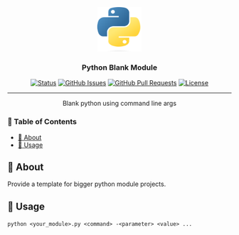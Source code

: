 <p align="center">
  <a href="" rel="noopener">
 <img width=100px height=100px src="./com/python.png" alt="Project logo"></a>
</p>

<h3 align="center">Python Blank Module</h3>

<div align="center">

[![Status](https://img.shields.io/badge/status-active-success.svg)]()
[![GitHub Issues](https://img.shields.io/github/issues/Emericdefay/python_blank_module.svg)](https://github.com/Emericdefay/python_blank_module/issues)
[![GitHub Pull Requests](https://img.shields.io/github/issues-pr/Emericdefay/python_blank_module.svg)](https://github.com/Emericdefay/python_blank_module/pulls)
[![License](https://img.shields.io/badge/license-MIT-blue.svg)](/LICENSE)

</div>

---

<p align="center"> Blank python using command line args
    <br> 
</p>

<h3>📝 Table of Contents</h3>  

- [🧐 About ](#-about-)
- [🎈 Usage ](#-usage-)

## 🧐 About <a name = "about"></a>

Provide a template for bigger python module projects.

## 🎈 Usage <a name="usage"></a>

```python <your_module>.py <command> -<parameter> <value> ...```